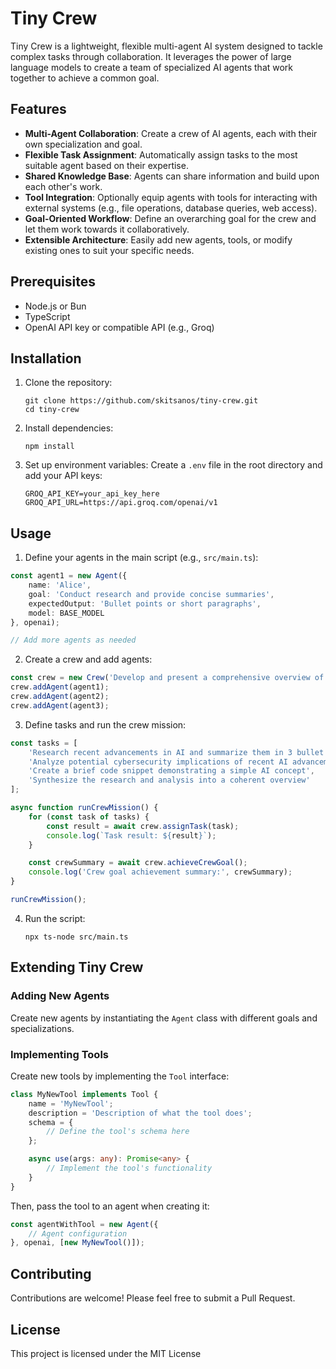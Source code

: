 # Tiny Crew

Tiny Crew is a lightweight, flexible multi-agent AI system designed to tackle complex tasks through collaboration. It leverages the power of large language models to create a team of specialized AI agents that work together to achieve a common goal.

## Features

- **Multi-Agent Collaboration**: Create a crew of AI agents, each with their own specialization and goal.
- **Flexible Task Assignment**: Automatically assign tasks to the most suitable agent based on their expertise.
- **Shared Knowledge Base**: Agents can share information and build upon each other's work.
- **Tool Integration**: Optionally equip agents with tools for interacting with external systems (e.g., file operations, database queries, web access).
- **Goal-Oriented Workflow**: Define an overarching goal for the crew and let them work towards it collaboratively.
- **Extensible Architecture**: Easily add new agents, tools, or modify existing ones to suit your specific needs.

## Prerequisites

- Node.js or Bun
- TypeScript
- OpenAI API key or compatible API (e.g., Groq)

## Installation

1. Clone the repository:
   ```
   git clone https://github.com/skitsanos/tiny-crew.git
   cd tiny-crew
   ```

2. Install dependencies:
   ```
   npm install
   ```

3. Set up environment variables:
   Create a `.env` file in the root directory and add your API keys:
   ```
   GROQ_API_KEY=your_api_key_here
   GROQ_API_URL=https://api.groq.com/openai/v1
   ```

## Usage

1. Define your agents in the main script (e.g., `src/main.ts`):

```typescript
const agent1 = new Agent({
    name: 'Alice',
    goal: 'Conduct research and provide concise summaries',
    expectedOutput: 'Bullet points or short paragraphs',
    model: BASE_MODEL
}, openai);

// Add more agents as needed
```

2. Create a crew and add agents:

```typescript
const crew = new Crew('Develop and present a comprehensive overview of recent AI advancements and their implications');
crew.addAgent(agent1);
crew.addAgent(agent2);
crew.addAgent(agent3);
```

3. Define tasks and run the crew mission:

```typescript
const tasks = [
    'Research recent advancements in AI and summarize them in 3 bullet points',
    'Analyze potential cybersecurity implications of recent AI advancements',
    'Create a brief code snippet demonstrating a simple AI concept',
    'Synthesize the research and analysis into a coherent overview'
];

async function runCrewMission() {
    for (const task of tasks) {
        const result = await crew.assignTask(task);
        console.log(`Task result: ${result}`);
    }

    const crewSummary = await crew.achieveCrewGoal();
    console.log('Crew goal achievement summary:', crewSummary);
}

runCrewMission();
```

4. Run the script:
   ```
   npx ts-node src/main.ts
   ```

## Extending Tiny Crew

### Adding New Agents

Create new agents by instantiating the `Agent` class with different goals and specializations.

### Implementing Tools

Create new tools by implementing the `Tool` interface:

```typescript
class MyNewTool implements Tool {
    name = 'MyNewTool';
    description = 'Description of what the tool does';
    schema = {
        // Define the tool's schema here
    };

    async use(args: any): Promise<any> {
        // Implement the tool's functionality
    }
}
```

Then, pass the tool to an agent when creating it:

```typescript
const agentWithTool = new Agent({
    // Agent configuration
}, openai, [new MyNewTool()]);
```

## Contributing

Contributions are welcome! Please feel free to submit a Pull Request.

## License

This project is licensed under the MIT License